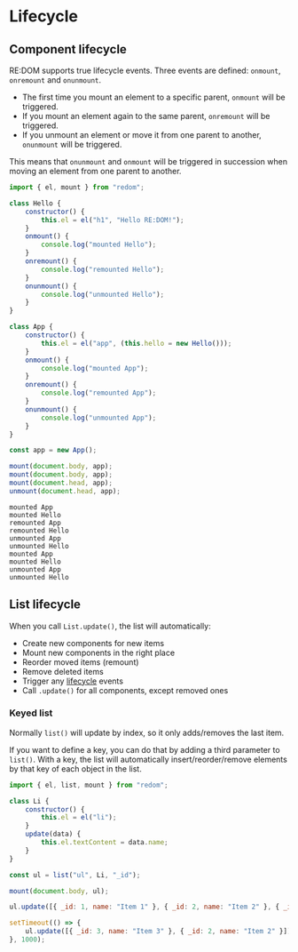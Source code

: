 # Lifecycle

## Component lifecycle

RE:DOM supports true lifecycle events. Three events are defined: `onmount`, `onremount` and `onunmount`.

-   The first time you mount an element to a specific parent, `onmount` will be triggered.
-   If you mount an element again to the same parent, `onremount` will be triggered.
-   If you unmount an element or move it from one parent to another, `onunmount` will be triggered.

This means that `onunmount` and `onmount` will be triggered in succession when moving an element from one parent to another.

```js
import { el, mount } from "redom";

class Hello {
    constructor() {
        this.el = el("h1", "Hello RE:DOM!");
    }
    onmount() {
        console.log("mounted Hello");
    }
    onremount() {
        console.log("remounted Hello");
    }
    onunmount() {
        console.log("unmounted Hello");
    }
}

class App {
    constructor() {
        this.el = el("app", (this.hello = new Hello()));
    }
    onmount() {
        console.log("mounted App");
    }
    onremount() {
        console.log("remounted App");
    }
    onunmount() {
        console.log("unmounted App");
    }
}

const app = new App();

mount(document.body, app);
mount(document.body, app);
mount(document.head, app);
unmount(document.head, app);
```

```
mounted App
mounted Hello
remounted App
remounted Hello
unmounted App
unmounted Hello
mounted App
mounted Hello
unmounted App
unmounted Hello
```

## List lifecycle

When you call `List.update()`, the list will automatically:

-   Create new components for new items
-   Mount new components in the right place
-   Reorder moved items (remount)
-   Remove deleted items
-   Trigger any [lifecycle](#lifecycle) events
-   Call `.update()` for all components, except removed ones

### Keyed list

Normally `list()` will update by index, so it only adds/removes the last item.

If you want to define a key, you can do that by adding a third parameter to `list()`. With a key, the list will automatically insert/reorder/remove elements by that key of each object in the list.

```js
import { el, list, mount } from "redom";

class Li {
    constructor() {
        this.el = el("li");
    }
    update(data) {
        this.el.textContent = data.name;
    }
}

const ul = list("ul", Li, "_id");

mount(document.body, ul);

ul.update([{ _id: 1, name: "Item 1" }, { _id: 2, name: "Item 2" }, { _id: 3, name: "Item 3" }]);

setTimeout(() => {
    ul.update([{ _id: 3, name: "Item 3" }, { _id: 2, name: "Item 2" }]);
}, 1000);
```
